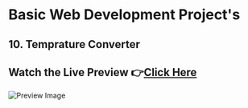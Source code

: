 # Basic Web Development Project's

## 10. Temprature Converter

## Watch the Live Preview 👉[Click Here](https://sorcererchiragsingh.github.io/Web-Development-Projects/10-Temperature_Converter)
![Preview Image](https://github.com/SorcererChiragsingh/Web-Development-Projects/blob/main/10-Temperature_Converter/preview.png)

